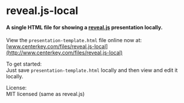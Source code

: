 reveal.js-local
===============

#### A single HTML file for showing a [reveal.js](https://github.com/hakimel/reveal.js) presentation locally.

View the `presentation-template.html` file online now at:<br>
[www.centerkey.com/files/reveal.js-local](http://www.centerkey.com/files/reveal.js-local)

To get started:<br>
Just save `presentation-template.html` locally and then view and edit it locally.

License:<br>
MIT licensed (same as reveal.js)
